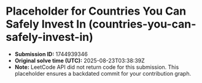 # Placeholder for Countries You Can Safely Invest In (countries-you-can-safely-invest-in)

- **Submission ID:** 1744939346
- **Original solve time (UTC):** 2025-08-23T03:38:39Z
- **Note:** LeetCode API did not return code for this submission.
  This placeholder ensures a backdated commit for your contribution graph.
